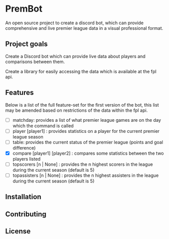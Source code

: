 # PremBot

An open source project to create a discord bot, which can provide comprehensive and live premier league data in a visual professional format.

## Project goals

Create a Discord bot which can provide live data about players and comparisons between them.

Create a library for easily accessing the data which is available at the fpl api.

## Features

Below is a list of the full feature-set for the first version of the bot, this list may be amended based on restrictions of the data within the fpl api.

- [ ] matchday: provides a list of what premier league games are on the day which the command is called
- [ ] player [player1] : provides statistics on a player for the current premier league season
- [ ] table: provides the current status of the premier league (points and goal difference)
- [x] compare [player1] [player2] : compares some statistics between the two players listed
- [ ] topscorers [n | None] : provides the n highest scorers in the league during the current season (default is 5)
- [ ] topassisters [n | None] : provides the n highest assisters in the league during the current season (default is 5)

## Installation

## Contributing

## License
